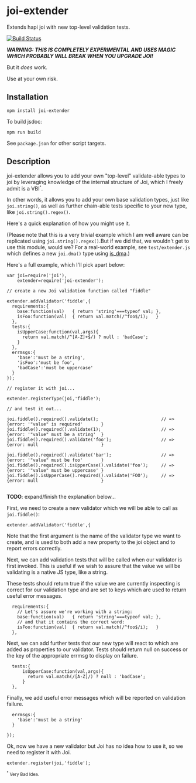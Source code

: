# joi-extender

Extends hapi joi with new top-level validation tests.

[![Build Status](https://travis-ci.org/raisch/joiExtender.svg?branch=master)](https://travis-ci.org/raisch/joiExtender)

__*WARNING: THIS IS COMPLETELY EXPERIMENTAL AND USES MAGIC WHICH PROBABLY WILL BREAK WHEN YOU UPGRADE JOI!*__

But it _does_ work.

Use at your own risk.

## Installation

`npm install joi-extender`

To build jsdoc:

  `npm run build`
  
See `package.json` for other script targets.

## Description 

joi-extender allows you to add your own "top-level" validate-able types to joi by leveraging knowledge
of the internal structure of Joi, which I freely admit is a VBI<sup><small>\*</small></sup>.

In other words, it allows you to add your own base validation types, just like `joi.string()`, as well
as further chain-able tests specific to your new type, like `joi.string().regex()`.

Here's a quick explanation of how you might use it.

(Please note that this is a very trivial example which I am well aware can be replicated using 
`joi.string().regex()`.But if we did that, we wouldn't get to use this module, would we? For a 
real-world example, see `test/extender.js` which defines a new `joi.dma()` type using [is_dma](http://github.com/raisch/is_dma).)

Here's a full example, which I'll pick apart below:

```
var joi=require('joi'),
    extender=require('joi-extender');

// create a new Joi validation function called "fiddle"

extender.addValidator('fiddle',{
  requirements:{
    base:function(val)   { return 'string'===typeof val; },
    isFoo:function(val)  { return val.match(/^foo$/i);   }
  },
  tests:{
    isUpperCase:function(val,args){
      return val.match(/^[A-Z]+$/) ? null : 'badCase';
    }
  },
  errmsgs:{
    'base':'must be a string',
    'isFoo':'must be foo',
    'badCase':'must be uppercase'
  }
});

// register it with joi...

extender.registerType(joi,'fiddle');

// and test it out...

joi.fiddle().required().validate();                        // => {error: '"value" is required'       }
joi.fiddle().required().validate(1);                       // => {error: '"value" must be a string'  }
joi.fiddle().required().validate('foo');                   // => {error: null                        }

joi.fiddle().required().validate('bar');                   // => {error: '"value" must be foo'       }
joi.fiddle().required().isUpperCase().validate('foo');     // => {error: '"value" must be uppercase' }
joi.fiddle().isUpperCase().required().validate('FOO');     // => {error: null                        }


```

__TODO__: expand/finish the explanation below...

First, we need to create a new validator which we will be able to call as `joi.fiddle()`:
    
```
extender.addValidator('fiddle',{
```

Note that the first argument is the name of the validator type we want to create, and is used to 
both add a new property to the joi object and to report errors correctly.

Next, we can add validation tests that will be called when our validator is first invoked. This is
useful if we wish to assure that the value we will be validating is a native JS type, like a string.

These tests should return true if the value we are currently inspecting is correct for our
validation type and are set to keys which are used to return useful error messages.

```
  requirements:{
    // Let's assure we're working with a string:
    base:function(val)   { return 'string'===typeof val; },
    // and that it contains the correct word:
    isFoo:function(val)  { return val.match(/^foo$/i);   }
  },
```

Next, we can add further tests that our new type will react to which are added as properties to our
validator. Tests should return null on success or the key of the appropriate errmsg to display on failure.

```
  tests:{
      isUpperCase:function(val,args){
        return val.match(/[A-Z]/) ? null : 'badCase';
      }
  },
```

Finally, we add useful error messages which will be reported on validation failure.

```
  errmsgs:{
    'base':'must be a string'
  }
  
});
```

Ok, now we have a new validator but Joi has no idea how to use it, so we need to register it with Joi.

```
extender.register(joi,'fiddle');

```

<small><sup>\*</sup> Very Bad Idea.</small>
